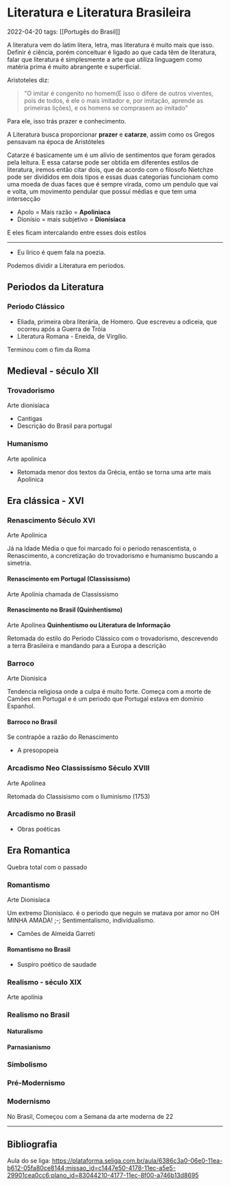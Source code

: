 # Literatura e Literatura Brasileira
2022-04-20
tags: [[Portugês do Brasil]]

A literatura vem do latim litera, letra, mas literatura é muito mais que isso. Definir é ciência, porém conceituar é ligado ao que cada têm de literatura, falar que literatura é simplesmente a arte que utiliza linguagem como matéria prima é muito abrangente e superficial.

Aristoteles diz: 
> "O imitar é congenito no homem(E isso o difere de outros viventes, pois de todos, é ele o mais imitador e, por imitação, aprende as primeiras lições), e os homens se comprasem ao imitado"

Para ele, isso trás prazer e conhecimento.

A Literatura busca proporcionar **prazer** e **catarze**, assim como os Gregos pensavam na época de Aristóteles

Catarze é basicamente um é um alívio de sentimentos que foram gerados pela leitura. E essa catarse pode ser obtida em diferentes estilos de literatura, iremos então citar dois, que de acordo com o filosofo Nietchze pode ser divididos em dois tipos e essas duas categorias funcionam como uma moeda de  duas faces que é sempre virada, como um pendulo que vai e volta, um movimento pendular que possuí médias e que tem uma intersecção

* Apolo = Mais razão = **Apoliniaca** 
* Dionísio = mais subjetivo = **Dionísiaca**

E eles ficam intercalando entre esses dois estilos

---------------------------------------------
* Eu lírico é quem fala na poezia.

Podemos dividir a Literatura em periodos.

## Periodos da Literatura

### Periodo Clássico
* Eliada, primeira obra literária, de Homero. Que escreveu a odiceia, que ocorreu após a Guerra de Tróia
* Literatura Romana - Eneida, de Virgílio.

Terminou com o fim da Roma

## Medieval -  século XII

### Trovadorismo
Arte dionisíaca

* Cantigas 
* Descrição do Brasil para portugal

### Humanismo
Arte apolinica

* Retomada menor dos textos da Grécia, então se torna  uma arte mais Apolinica


## Era clássica - XVI

### Renascimento Século XVI
Arte Apolinica

Já na Idade Média o que foi marcado foi o periodo renascentista, o Renascimento, a concretização do trovadorismo e humanismo buscando a simetria.

#### Renascimento em Portugal (Classissismo)
Arte Apolínia chamada de  Classissismo

####  Renascimento no Brasil (Quinhentismo)
Arte Apolínea **Quinhentismo ou Literatura de Informação**

Retomada do estilo do Periodo Clássico com o trovadorismo, descrevendo a terra Brasileira e mandando para a Europa a descrição

### Barroco
Arte Dionisica

Tendencia religiosa onde a culpa é muito forte. Começa com a morte de Camões em Portugal e é um periodo que Portugal estava em domínio Espanhol.

#### Barroco no Brasil

Se contrapõe a razão do Renascimento
* A presopopeia

### Arcadismo Neo Classissísmo Século XVIII
Arte Apolinea

Retomada do Classisismo com o Iluminismo (1753)

### Arcadismo no Brasil
* Obras poéticas

## Era Romantica
Quebra total com o passado

### Romantismo
Arte Dionisíaca

Um extremo Dionisíaco. é o periodo que neguin se matava por amor no OH MINHA AMADA! ;-; Sentimentalismo, indivídualismo.

* Camões de Almeida Garreti

#### Romantismo no Brasil

* Suspiro poético de saudade


### Realismo - século XIX
Arte apolínia

### Realismo no Brasil

#### Naturalismo 
#### Parnasianismo

### Simbolismo
### Pré-Modernismo
### Modernismo
No Brasil, Começou com a Semana da arte moderna de 22

-----------------------------------------------
## Bibliografia

Aula do se liga:
https://plataforma.seliga.com.br/aula/6386c3a0-06e0-11ea-b612-05fa80ce8144;missao_id=c1447e50-4178-11ec-a5e5-29901cea0cc6;plano_id=83044210-4177-11ec-8f00-a746b13d8695